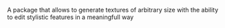 A package that allows to generate textures of arbitrary size with the ability to edit stylistic features in a meaningfull way